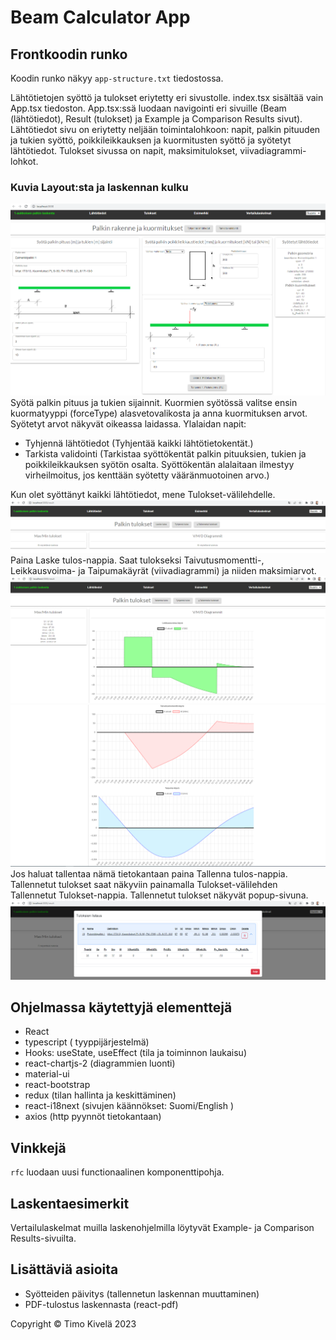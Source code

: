 # Beam Calculator App

## Frontkoodin runko

Koodin runko näkyy `app-structure.txt` tiedostossa.

Lähtötietojen syöttö ja tulokset eriytetty eri sivustolle.
index.tsx sisältää vain App.tsx tiedoston. App.tsx:ssä luodaan navigointi eri sivuille (Beam (lähtötiedot), Result (tulokset) ja Example ja Comparison Results sivut).
Lähtötiedot sivu on eriytetty neljään toimintalohkoon: napit, palkin pituuden ja tukien syöttö, poikkileikkauksen ja kuormitusten syöttö ja syötetyt lähtötiedot.
Tulokset sivussa on napit, maksimitulokset, viivadiagrammi-lohkot.

### Kuvia Layout:sta ja laskennan kulku

![Kuva](./src/images/layout_lähtötiedot.png)
Syötä palkin pituus ja tukien sijainnit.
Kuormien syötössä valitse ensin kuormatyyppi (forceType) alasvetovalikosta ja anna kuormituksen arvot. Syötetyt arvot näkyvät oikeassa laidassa.
Ylalaidan napit:

- Tyhjennä lähtötiedot (Tyhjentää kaikki lähtötietokentät.)
- Tarkista validointi (Tarkistaa syöttökentät palkin pituuksien, tukien ja poikkileikkauksen syötön osalta. Syöttökentän alalaitaan ilmestyy virheilmoitus, jos kenttään syötetty vääränmuotoinen arvo.)

Kun olet syöttänyt kaikki lähtötiedot, mene Tulokset-välilehdelle.
![Kuva](./src/images/layout_tulokset_ennen_laskentaa.png)
Paina Laske tulos-nappia. Saat tulokseksi Taivutusmomentti-, Leikkausvoima- ja Taipumakäyrät (viivadiagrammi) ja niiden maksimiarvot.
![Kuva](./src/images/layout_tulokset1.png)
![Kuva](./src/images/layout_tulokset2.png)
Jos haluat tallentaa nämä tietokantaan paina Tallenna tulos-nappia.
Tallennetut tulokset saat näkyviin painamalla Tulokset-välilehden Tallennetut Tulokset-nappia. Tallennetut tulokset näkyvät popup-sivuna.
![Kuva](./src/images/layout_tallennetut_tulokset.png)

## Ohjelmassa käytettyjä elementtejä

- React
- typescript ( tyyppijärjestelmä)
- Hooks: useState, useEffect (tila ja toiminnon laukaisu)
- react-chartjs-2 (diagrammien luonti)
- material-ui
- react-bootstrap
- redux (tilan hallinta ja keskittäminen)
- react-i18next (sivujen käännökset: Suomi/English )
- axios (http pyynnöt tietokantaan)

## Vinkkejä

`rfc` luodaan uusi functionaalinen komponenttipohja.

## Laskentaesimerkit

Vertailulaskelmat muilla laskenohjelmilla löytyvät Example- ja Comparison Results-sivuilta.

## Lisättäviä asioita

- Syötteiden päivitys (tallennetun laskennan muuttaminen)
- PDF-tulostus laskennasta (react-pdf)

Copyright © Timo Kivelä 2023
